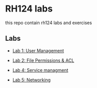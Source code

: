 # RH124 labs 
this repo contain rh124 labs and exercises
## Labs

- [Lab 1: User Management](lab1-user-management/README.md)

- [Lab 2: File Permissions & ACL](lab2-file-permission/README.md)

- [Lab 4: Service managment](lab4-service-managment/README.md)

- [Lab 5: Networking ](lab5-networking/README.md)
